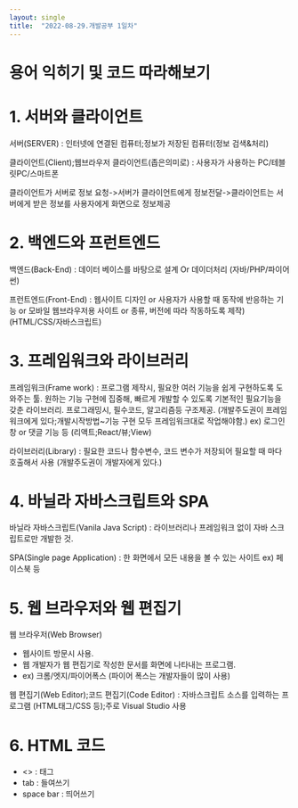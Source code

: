 ```yaml
---
layout: single
title:  "2022-08-29.개발공부 1일차"
---
```


# 용어 익히기 및 코드 따라해보기


# 1. 서버와 클라이언트

서버(SERVER)
: 인터넷에 연결된 컴퓨터;정보가 저장된 컴퓨터(정보 검색&처리)

클라이언트(Client);웹브라우저 클라이언트(좁은의미로)
: 사용자가 사용하는 PC/테블릿PC/스마트폰

클라이언트가 서버로 정보 요청->서버가 클라이언트에게 정보전달->클라이언트는 서버에게 받은 정보를 사용자에게 화면으로 정보제공




# 2. 백엔드와 프런트엔드

백엔드(Back-End)
: 데이터 베이스를 바탕으로 설계 Or 데이더처리
  (자바/PHP/파이어썬)

프런트엔드(Front-End)
: 웹사이트 디자인 or  사용자가 사용할 때 동작에 반응하는 기능 or 모바일 웹브라우저용 사이트 or 종류, 버전에 따라 작동하도록 제작)
  (HTML/CSS/자바스크립트)




# 3. 프레임워크와 라이브러리

프레임워크(Frame work)
: 프로그램 제작시, 필요한 여러 기능을 쉽게 구현하도록 도와주는 툴.
  원하는 기능 구현에 집중해, 빠르게 개발할 수 있도록 기본적인 필요기능을 갖춘 라이브러리.
  프로그래밍시, 필수코드, 알고리즘등 구조제공.
  (개발주도권이 프레임워크에게 있다;개발시작방법~기능 구현 모두 프레임워크대로 작업해야함.)
  ex) 로그인창 or 댓글 기능 등
  (리액트;React/뷰;View)

라이브러리(Library)
: 필요한 코드나 함수변수, 코드 변수가 저장되어 필요할 때 마다 호출해서 사용
  (개발주도권이 개발자에게 있다.)




# 4. 바닐라 자바스크립트와 SPA

바닐라 자바스크립트(Vanila Java Script)
: 라이브러리나 프레임워크 없이 자바 스크립트로만 개발한 것.

SPA(Single page Application)
: 한 화면에서 모든 내용을 볼 수 있는 사이트
  ex) 페이스북 등




# 5. 웹 브라우저와 웹 편집기

웹 브라우저(Web Browser)
- 웹사이트 방문시 사용.
- 웹 개발자가 웹 편집기로 작성한 문서를 화면에 나타내는 프로그램.
- ex) 크롬/엣지/파이어폭스 (파이어 폭스는 개발자들이 많이 사용)

웹 편집기(Web Editor);코드 편집기(Code Editor)
: 자바스크립트 소스를 입력하는 프로그램
  (HTML태그/CSS 등);주로 Visual Studio 사용




# 6. HTML 코드
- <> : 태그
- tab : 들여쓰기
- space bar : 띄어쓰기
